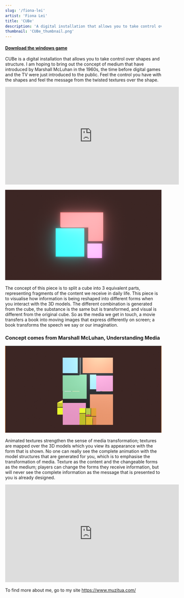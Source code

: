 ```yaml
---
slug: '/fiona-lei'
artist: 'Fiona Lei'
title: 'CUBe'
description: 'A digital installation that allows you to take control over shapes and structure'
thumbnail: 'CUBe_thumbnail.png'
---
```


#### [Download the windows game](https://muzitua.itch.io/cube)

CUBe is a digital installation that allows you to take control over shapes and structure. I am hoping to bring out the concept of medium that have introduced by Marshall McLuhan in the 1960s, the time before digital games and the TV were just introduced to the public. Feel the control you have with the shapes and feel the message from the twisted textures over the shape.

<div class="iframe-wrapper">
<iframe width="560" height="315" src="https://www.youtube.com/embed/6PwUuf-9ljg" frameborder="0" allow="accelerometer; autoplay; clipboard-write; encrypted-media; gyroscope; picture-in-picture" allowfullscreen></iframe>
</div>

![Project look](CUBe_01.png)

The concept of this piece is to split a cube into 3 equivalent parts, representing fragments of the content we receive in daily life. This piece is to visualise how information is being reshaped into different forms when you interact with the 3D models. The different combination is generated from the cube, the substance is the same but is transformed, and visual is different from the original cube. So as the media we get in touch, a movie transfers a book into moving images that express differently on screen; a book transforms the speech we say or our imagination.

### Concept comes from Marshall McLuhan, Understanding Media

![Installation shape](CUBe_05.png)

Animated textures strengthen the sense of media transformation; textures are mapped over the 3D models which you view its appearance with the form that is shown. No one can really see the complete animation with the model structures that are generated for you, which is to emphasise the transformation of media. Texture as the content and the changeable forms as the medium; players can change the forms they receive information, but will never see the complete information as the message that is presented to you is already designed.

<div class="iframe-wrapper">
<iframe width="560" height="315" src="https://www.youtube.com/embed/ZoFK_3SN0Jo" frameborder="0" allow="accelerometer; autoplay; clipboard-write; encrypted-media; gyroscope; picture-in-picture" allowfullscreen></iframe>
</div>

To find more about me, go to my site <https://www.muzitua.com/>
